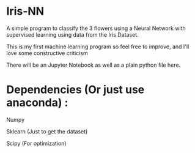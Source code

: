 # Iris-NN
A simple program to classify the 3 flowers using a Neural Network with supervised learning using data from the Iris Dataset.

This is my first machine learning program so feel free to improve, and I'll love some constructive criticism

There will be an Jupyter Notebook as well as a plain python file here.



# Dependencies (Or just use anaconda) :

Numpy

Sklearn (Just to get the dataset)

Scipy (For optimization)
